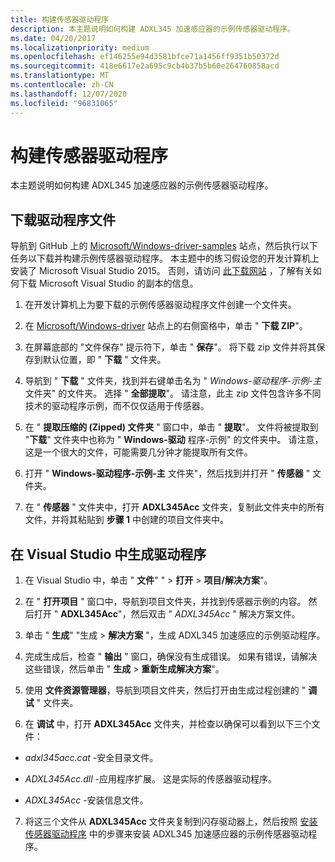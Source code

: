 ```yaml
---
title: 构建传感器驱动程序
description: 本主题说明如何构建 ADXL345 加速感应器的示例传感器驱动程序。
ms.date: 04/20/2017
ms.localizationpriority: medium
ms.openlocfilehash: ef146255e94d3581bfce71a1456ff9351b50372d
ms.sourcegitcommit: 418e6617e2a695c9cb4b37b5b60e264760858acd
ms.translationtype: MT
ms.contentlocale: zh-CN
ms.lasthandoff: 12/07/2020
ms.locfileid: "96831065"
---
```

# <a name="build-the-sensor-driver"></a>构建传感器驱动程序


本主题说明如何构建 ADXL345 加速感应器的示例传感器驱动程序。

## <a name="download-the-driver-files"></a>下载驱动程序文件


导航到 GitHub 上的 [Microsoft/Windows-driver-samples](https://github.com/Microsoft/Windows-driver-samples) 站点，然后执行以下任务以下载并构建示例传感器驱动程序。 本主题中的练习假设您的开发计算机上安装了 Microsoft Visual Studio 2015。 否则，请访问 [此下载网站](https://visualstudio.microsoft.com/downloads/) ，了解有关如何下载 Microsoft Visual Studio 的副本的信息。

1. 在开发计算机上为要下载的示例传感器驱动程序文件创建一个文件夹。

2. 在 [Microsoft/Windows-driver](https://github.com/Microsoft/Windows-driver-samples) 站点上的右侧窗格中，单击 " **下载 ZIP**"。

3. 在屏幕底部的 "文件保存" 提示符下，单击 " **保存**"。 将下载 zip 文件并将其保存到默认位置，即 " **下载** " 文件夹。

4. 导航到 " **下载** " 文件夹，找到并右键单击名为 " *Windows-驱动程序-示例-主* 文件夹" 的文件夹。 选择 " **全部提取**"。 请注意，此主 zip 文件包含许多不同技术的驱动程序示例，而不仅仅适用于传感器。

5. 在 " **提取压缩的 (Zipped) 文件夹** " 窗口中，单击 " **提取**"。 文件将被提取到 "**下载**" 文件夹中也称为 " **Windows-驱动** 程序-示例" 的文件夹中。 请注意，这是一个很大的文件，可能需要几分钟才能提取所有文件。

6. 打开 " **Windows-驱动程序-示例-主** 文件夹"，然后找到并打开 " **传感器** " 文件夹。

7. 在 " **传感器** " 文件夹中，打开 **ADXL345Acc** 文件夹，复制此文件夹中的所有文件，并将其粘贴到 **步骤 1** 中创建的项目文件夹中。

## <a name="build-the-driver-in-visual-studio"></a>在 Visual Studio 中生成驱动程序


1. 在 Visual Studio 中，单击 " **文件**" " &gt; **打开** &gt; **项目/解决方案**"。

2. 在 " **打开项目** " 窗口中，导航到项目文件夹，并找到传感器示例的内容。 然后打开 " **ADXL345Acc**"，然后双击 " *ADXL345Acc* " 解决方案文件。

3. 单击 " **生成**" "生成 &gt; **解决方案** "，生成 ADXL345 加速感应的示例驱动程序。

4. 完成生成后，检查 " **输出** " 窗口，确保没有生成错误。 如果有错误，请解决这些错误，然后单击 " **生成** &gt; **重新生成解决方案**"。

5. 使用 **文件资源管理器**，导航到项目文件夹，然后打开由生成过程创建的 " **调试** " 文件夹。

6. 在 **调试** 中，打开 **ADXL345Acc** 文件夹，并检查以确保可以看到以下三个文件：

-   *adxl345acc.cat* -安全目录文件。

-   *ADXL345Acc.dll* -应用程序扩展。 这是实际的传感器驱动程序。

-   *ADXL345Acc* -安装信息文件。

7. 将这三个文件从 **ADXL345Acc** 文件夹复制到闪存驱动器上，然后按照 [安装传感器驱动程序](install-the-sensor-driver.md) 中的步骤来安装 ADXL345 加速感应器的示例传感器驱动程序。
 

 




